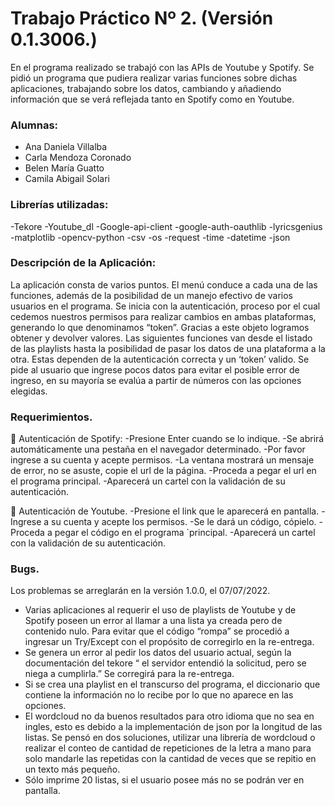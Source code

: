 # Trabajo Práctico Nº 2. (Versión 0.1.3006.)
En el programa realizado se trabajó con las APIs de Youtube y Spotify. Se pidió un programa que pudiera realizar varias funciones sobre dichas aplicaciones, trabajando sobre los datos, cambiando y añadiendo información que se verá reflejada tanto en Spotify como en Youtube.

### Alumnas:
* Ana Daniela Villalba
* Carla Mendoza Coronado
* Belen María Guatto
* Camila Abigail Solari

### Librerías utilizadas:
-Tekore
-Youtube_dl
-Google-api-client
-google-auth-oauthlib
-lyricsgenius
-matplotlib
-opencv-python
-csv
-os
-request
-time
-datetime
-json

### Descripción de la Aplicación:

La aplicación consta de varios puntos.
El menú conduce a cada una de las funciones, además de la posibilidad de un manejo efectivo de varios usuarios en el programa.
Se inicia con la autenticación, proceso por el cual cedemos nuestros permisos para realizar cambios en ambas plataformas, generando lo que denominamos “token”. Gracias a este objeto logramos obtener y devolver valores. Las siguientes funciones van desde el listado de las playlists hasta la posibilidad de pasar los datos de una plataforma a la otra. Estas dependen de la autenticación correcta y un ‘token’ valido.
Se pide al usuario que ingrese pocos datos para evitar el posible error de ingreso, en su mayoría se evalúa a partir de números con las opciones elegidas.

### Requerimientos.

 Autenticación de Spotify:
-Presione Enter cuando se lo indique.
-Se abrirá automáticamente una pestaña en el navegador determinado.
-Por favor ingrese a su cuenta y acepte permisos.
-La ventana mostrará un mensaje de error, no se asuste, copie el url de la página.
-Proceda a pegar el url en el programa principal.
-Aparecerá un cartel con la validación de su autenticación.

 Autenticación de Youtube.
-Presione el link que le aparecerá en pantalla.
-Ingrese a su cuenta y acepte los permisos.
-Se le dará un código, cópielo.
-Proceda a pegar el código en el programa `principal.
-Aparecerá un cartel con la validación de su autenticación.

### Bugs.

Los problemas se arreglarán en la versión 1.0.0, el 07/07/2022.
* Varias aplicaciones al requerir el uso de playlists de Youtube y de Spotify poseen un error al llamar a una lista ya creada pero de contenido nulo. Para evitar que el código “rompa” se procedió a ingresar un Try/Except con el propósito de corregirlo en la re-entrega. 
* Se genera un error al pedir los datos del usuario actual, según la documentación del tekore “ el servidor entendió la solicitud, pero se niega a cumplirla.” Se corregirá para la re-entrega.
* Si se crea una playlist en el transcurso del programa, el diccionario que contiene la información no lo recibe por lo que no aparece en las opciones. 
* El wordcloud no da buenos resultados para otro idioma que no sea en ingles, esto es debido a la implementación de json por la longitud de las listas. Se pensó en dos soluciones, utilizar una librería de wordcloud o realizar el conteo de cantidad de repeticiones de la letra a mano para solo mandarle las repetidas con la cantidad de veces que se repitio en un texto más pequeño.
* Sólo imprime 20 listas, si el usuario posee más no se podrán ver en pantalla.
